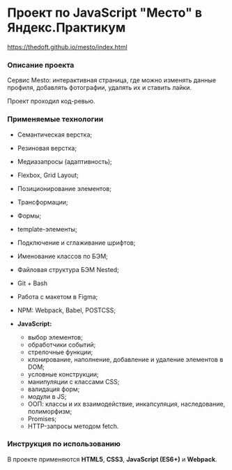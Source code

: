 # Проект по JavaScript "Место" в Яндекс.Практикум

https://thedoft.github.io/mesto/index.html

### Описание проекта

Сервис Mesto: интерактивная страница, где можно изменять данные профиля, добавлять фотографии, удалять их и ставить лайки.

Проект проходил код-ревью.

### Применяемые технологии

* Семантическая верстка;
* Резиновая верстка;
* Медиазапросы (адаптивность);
* Flexbox, Grid Layout;
* Позиционирование элементов;
* Трансформации;
* Формы;
* template-элементы;
* Подключение и сглаживание шрифтов;
* Именование классов по БЭМ;
* Файловая структура БЭМ Nested;
* Git + Bash
* Работа с макетом в Figma;
* NPM: Webpack, Babel, POSTCSS;

* __JavaScript:__
  * выбор элементов;
  * обработчики событий;
  * стрелочные функции;
  * клонирование, наполнение, добавление и удаление элементов в DOM;
  * условные конструкции;
  * манипуляции с классами CSS;
  * валидация форм;
  * модули в JS;
  * ООП: классы и их взаимодействие, инкапсуляция, наследование, полиморфизм;
  * Promises;
  * HTTP-запросы методом fetch.

### Инструкция по использованию

В проекте применяются __HTML5__, __CSS3__, __JavaScript (ES6+)__ и __Webpack__.
